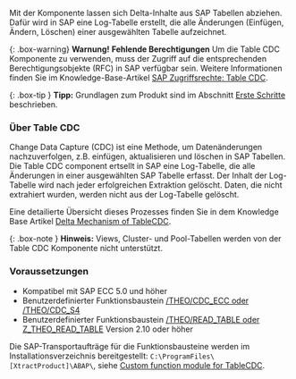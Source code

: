 Mit der Komponente lassen sich Delta-Inhalte aus SAP Tabellen abziehen. 
Dafür wird in SAP eine Log-Tabelle erstellt, die alle Änderungen (Einfügen, Ändern, Löschen) einer ausgewählten Tabelle aufzeichnet.


{: .box-warning}
**Warnung!** **Fehlende Berechtigungen**
Um die Table CDC Komponente zu verwenden, muss der Zugriff auf die entsprechenden Berechtigungsobjekte (RFC) in SAP verfügbar sein. 
Weitere Informationen finden Sie im Knowledge-Base-Artikel [SAP Zugriffsrechte: Table CDC](https://kb.theobald-software.com/sap/authority-objects-sap-user-rights#table-cdc).


{: .box-tip }
**Tipp:** Grundlagen zum Produkt sind im Abschnitt [Erste Schritte](./erste-schritte) beschrieben.

### Über Table CDC

Change Data Capture (CDC) ist eine Methode, um Datenänderungen nachzuverfolgen, z.B. einfügen, aktualisieren und löschen in SAP Tabellen.
Die Table CDC component ertsellt in SAP eine Log-Tabelle, die alle Änderungen in einer ausgewählten SAP Tabelle erfasst. 
Der Inhalt der Log-Tabelle wird nach jeder erfolgreichen Extraktion gelöscht. Daten, die nicht extrahiert wurden, werden nicht aus der Log-Tabelle gelöscht.

Eine detailierte Übersicht dieses Prozesses finden Sie in dem Knowledge Base Artikel [Delta Mechanism of TableCDC](https://kb.theobald-software.com/tables/table-cdc-mechanism).

{: .box-note }
**Hinweis:** Views, Cluster- und Pool-Tabellen werden von der Table CDC Komponente nicht unterstützt.

### Voraussetzungen

- Kompatibel mit SAP ECC 5.0 und höher
- Benutzerdefinierter Funktionsbaustein [/THEO/CDC_ECC oder /THEO/CDC_S4](./sap-customizing/funktionsbaustein-fuer-tablecdc)
- Benutzerdefinierter Funktionsbaustein [/THEO/READ_TABLE oder Z_THEO_READ_TABLE](./sap-customizing/funktionsbaustein-fuer-table-extraktion) Version 2.10 oder höher

Die SAP-Transportaufträge für die Funktionsbausteine werden im Installationsverzeichnis bereitgestellt: `C:\ProgramFiles\[XtractProduct]\ABAP\`, siehe [Custom function module for TableCDC](./sap-customizing/funktionsbaustein-fuer-tablecdc).


<!---

- Zugriff auf die entsprechenden Berechtigungsobjekte (RFC) in SAP muss gewährleistet sein, siehe [SAP Zugriffsrechte: Table](https://kb.theobald-software.com/sap/authority-objects-sap-user-rights#table).
- Der Benutzer, mit dem die SAp-Verbindung aufgebaut wird, muss SAP Tabellen erstellen dürfen, siehe [SAP Verbindung - Authentication](./erste-schritte/sap-verbindungen-anlegen#authentication).
-->

